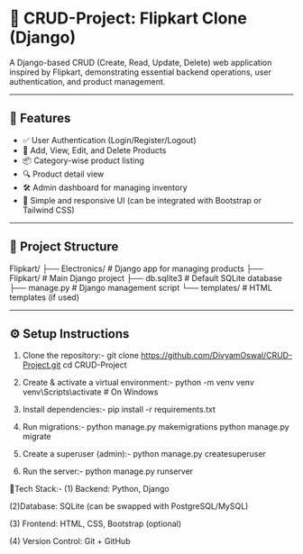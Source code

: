 # 🛒 CRUD-Project: Flipkart Clone (Django)

A Django-based CRUD (Create, Read, Update, Delete) web application inspired by Flipkart, demonstrating essential backend operations, user authentication, and product management.

---

## 🚀 Features

- ✅ User Authentication (Login/Register/Logout)
- 🧾 Add, View, Edit, and Delete Products
- 📦 Category-wise product listing
- 🔍 Product detail view
- 🛠️ Admin dashboard for managing inventory
- 🎨 Simple and responsive UI (can be integrated with Bootstrap or Tailwind CSS)

---

## 📂 Project Structure
Flipkart/ ├── Electronics/ # Django app for managing products ├── Flipkart/ # Main Django project ├── db.sqlite3 # Default SQLite database ├── manage.py # Django management script └── templates/ # HTML templates (if used)


---

## ⚙️ Setup Instructions

1. Clone the repository:-
git clone https://github.com/DivyamOswal/CRUD-Project.git
cd CRUD-Project

2. Create & activate a virtual environment:-
python -m venv venv
venv\Scripts\activate  # On Windows

3. Install dependencies:-
pip install -r requirements.txt

4. Run migrations:-
python manage.py makemigrations
python manage.py migrate

5. Create a superuser (admin):-
python manage.py createsuperuser

6. Run the server:-
python manage.py runserver

🧪Tech Stack:-
  (1) Backend: Python, Django

  (2)Database: SQLite (can be swapped with PostgreSQL/MySQL)
  
  (3) Frontend: HTML, CSS, Bootstrap (optional)
  
  (4) Version Control: Git + GitHub


  







